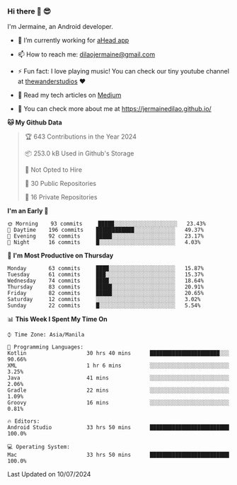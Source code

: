 ### Hi there 👋 😎
I'm Jermaine, an Android developer.

- 🔭 I’m currently working for [aHead app](https://www.ahead-app.com/)

- 📫 How to reach me: dilaojermaine@gmail.com

- ⚡ Fun fact: I love playing music! You can check our tiny youtube channel at [thewanderstudios](https://www.youtube.com/thewanderstudios) ♥️

- 📖 Read my tech articles on [Medium](https://jermainedilao.medium.com/)

- 👀 You can check more about me at https://jermainedilao.github.io/

<!--
**jermainedilao/jermainedilao** is a ✨ _special_ ✨ repository because its `README.md` (this file) appears on your GitHub profile.

Here are some ideas to get you started:

- 🔭 I’m currently working on ...
- 🌱 I’m currently learning ...
- 👯 I’m looking to collaborate on ...
- 🤔 I’m looking for help with ...
- 💬 Ask me about ...
- 📫 How to reach me: ...
- 😄 Pronouns: ...
- ⚡ Fun fact: ...
-->

<!--START_SECTION:waka-->
**🐱 My Github Data** 

> 🏆 643 Contributions in the Year 2024
 > 
> 📦 253.0 kB Used in Github's Storage 
 > 
> 🚫 Not Opted to Hire
 > 
> 📜 30 Public Repositories 
 > 
> 🔑 16 Private Repositories  
 > 
**I'm an Early 🐤** 

```text
🌞 Morning    93 commits     █████░░░░░░░░░░░░░░░░░░░░   23.43% 
🌆 Daytime    196 commits    ████████████░░░░░░░░░░░░░   49.37% 
🌃 Evening    92 commits     █████░░░░░░░░░░░░░░░░░░░░   23.17% 
🌙 Night      16 commits     █░░░░░░░░░░░░░░░░░░░░░░░░   4.03%

```
📅 **I'm Most Productive on Thursday** 

```text
Monday       63 commits     ████░░░░░░░░░░░░░░░░░░░░░   15.87% 
Tuesday      61 commits     ███░░░░░░░░░░░░░░░░░░░░░░   15.37% 
Wednesday    74 commits     ████░░░░░░░░░░░░░░░░░░░░░   18.64% 
Thursday     83 commits     █████░░░░░░░░░░░░░░░░░░░░   20.91% 
Friday       82 commits     █████░░░░░░░░░░░░░░░░░░░░   20.65% 
Saturday     12 commits     ░░░░░░░░░░░░░░░░░░░░░░░░░   3.02% 
Sunday       22 commits     █░░░░░░░░░░░░░░░░░░░░░░░░   5.54%

```


📊 **This Week I Spent My Time On** 

```text
⌚︎ Time Zone: Asia/Manila

💬 Programming Languages: 
Kotlin                   30 hrs 40 mins      ██████████████████████░░░   90.66% 
XML                      1 hr 6 mins         ░░░░░░░░░░░░░░░░░░░░░░░░░   3.25% 
Java                     41 mins             ░░░░░░░░░░░░░░░░░░░░░░░░░   2.06% 
Gradle                   22 mins             ░░░░░░░░░░░░░░░░░░░░░░░░░   1.09% 
Groovy                   16 mins             ░░░░░░░░░░░░░░░░░░░░░░░░░   0.81%

🔥 Editors: 
Android Studio           33 hrs 50 mins      █████████████████████████   100.0%

💻 Operating System: 
Mac                      33 hrs 50 mins      █████████████████████████   100.0%

```


 Last Updated on 10/07/2024
<!--END_SECTION:waka-->

